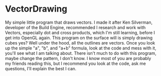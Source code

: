 # VectorDrawing
My simple little program that draws vectors.
I made it after Ken Silverman, developer of the Build Engine, recommended I research and work with Vectors, especially dot and cross products, which I'm still learning, before I get into OpenGL again. This program on the surface will is simply drawing cubes yes? Well under the hood, all the outlines are vectors. Once you look up the simple "a", "b", and "a+b" formula, look at the code
and mess with it, you'll see what I am talking about. There isn't much to do with this program, maybe change the pattern, I don't know. I know most of you are probably my friends reading this, but I recommend you look at the code, ask me questions, I'll explain the best I can.
